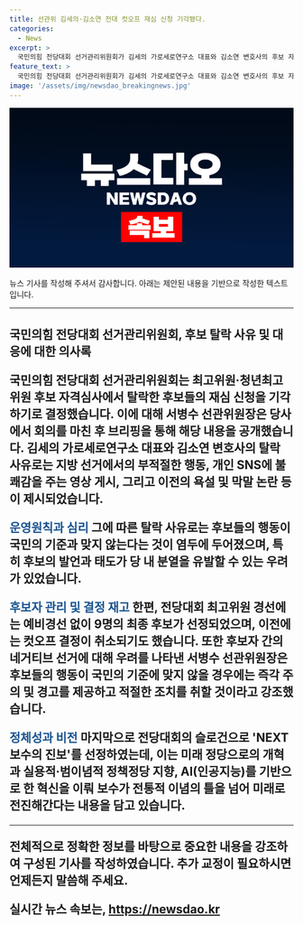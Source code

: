 ```yaml
---
title: 선관위 김세의·김소연 전대 컷오프 재심 신청 기각됐다.
categories:
  - News
excerpt: >
  국민의힘 전당대회 선거관리위원회가 김세의 가로세로연구소 대표와 김소연 변호사의 후보 자격심사를 기각했다. 이에 대해 서병수 선관위원장은 후보들의 비판을 반박하며 후보들 간의 부정적 선거를 방지하기 위한 논의가 있었음을 밝혔다. 또한, 선관위는 NEXT 보수의 진보를 슬로건으로 선정하여 미래적이고 혁신적인 보수 정당을 표방했다.
feature_text: >
  국민의힘 전당대회 선거관리위원회가 김세의 가로세로연구소 대표와 김소연 변호사의 후보 자격심사를 기각했다. 이에 대해 서병수 선관위원장은 후보들의 비판을 반박하며 후보들 간의 부정적 선거를 방지하기 위한 논의가 있었음을 밝혔다. 또한, 선관위는 NEXT 보수의 진보를 슬로건으로 선정하여 미래적이고 혁신적인 보수 정당을 표방했다.
image: '/assets/img/newsdao_breakingnews.jpg'
---
```


<p><img src="/assets/img/newsdao_breakingnews.jpg" alt="implanttips 속보" /></p>

<p>뉴스 기사를 작성해 주셔서 감사합니다. 아래는 제안된 내용을 기반으로 작성한 텍스트입니다.</p>

<hr />

<p><h2 data-ke-size="size26">국민의힘 전당대회 선거관리위원회, 후보 탈락 사유 및 대응에 대한 의사록</</p>

<p>국민의힘 전당대회 선거관리위원회는 최고위원·청년최고위원 후보 자격심사에서 탈락한 후보들의 재심 신청을 기각하기로 결정했습니다. 이에 대해 서병수 선관위원장은 당사에서 회의를 마친 후 브리핑을 통해 해당 내용을 공개했습니다. 김세의 가로세로연구소 대표와 김소연 변호사의 탈락 사유로는 지방 선거에서의 부적절한 행동, 개인 SNS에 불쾌감을 주는 영상 게시, 그리고 이전의 욕설 및 막말 논란 등이 제시되었습니다.</p>

<p><b><span style="color: #1a5490;">운영원칙과 심리</span></b>
그에 따른 탈락 사유로는 후보들의 행동이 국민의 기준과 맞지 않는다는 것이 염두에 두어졌으며, 특히 후보의 발언과 태도가 당 내 분열을 유발할 수 있는 우려가 있었습니다. </p>

<p><b><span style="color: #1a5490;">후보자 관리 및 결정 재고</span></b>
한편, 전당대회 최고위원 경선에는 예비경선 없이 9명의 최종 후보가 선정되었으며, 이전에는 컷오프 결정이 취소되기도 했습니다. 또한 후보자 간의 네거티브 선거에 대해 우려를 나타낸 서병수 선관위원장은 후보들의 행동이 국민의 기준에 맞지 않을 경우에는 즉각 주의 및 경고를 제공하고 적절한 조치를 취할 것이라고 강조했습니다.</p>

<p><b><span style="color: #1a5490;">정체성과 비전</span></b>
마지막으로 전당대회의 슬로건으로 'NEXT 보수의 진보'를 선정하였는데, 이는 미래 정당으로의 개혁과 실용적·범이념적 정책정당 지향, AI(인공지능)를 기반으로 한 혁신을 이뤄 보수가 전통적 이념의 틀을 넘어 미래로 전진해간다는 내용을 담고 있습니다.</p>

<hr />

<p>전체적으로 정확한 정보를 바탕으로 중요한 내용을 강조하여 구성된 기사를 작성하였습니다. 추가 교정이 필요하시면 언제든지 말씀해 주세요.</p>
실시간 뉴스 속보는, <a href="https://newsdao.kr" rel="dofollow">https://newsdao.kr</a>


